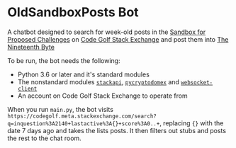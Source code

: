 # OldSandboxPosts Bot

A chatbot designed to search for week-old posts in the [Sandbox for Proposed Challenges](https://codegolf.meta.stackexchange.com/questions/2140/sandbox-for-proposed-challenges) on [Code Golf Stack Exchange](https://codegolf.stackexchange.com/) and post them into [The Nineteenth Byte](https://chat.stackexchange.com/rooms/240/the-nineteenth-byte)

To be run, the bot needs the following:

- Python 3.6 or later and it's standard modules
- The nonstandard modules [`stackapi`](https://pypi.org/project/StackAPI/), [`pycryptodomex`](https://pypi.org/project/pycryptodomex/) and [`websocket-client`](https://pypi.org/project/websocket-client/)
- An account on Code Golf Stack Exchange to operate from

When you run `main.py`, the bot visits `https://codegolf.meta.stackexchange.com/search?q=inquestion%3A2140+lastactive%3A{}+score%3A0..+`, replacing `{}` with the date 7 days ago and takes the lists posts. It then filters out stubs and posts the rest to the chat room.
